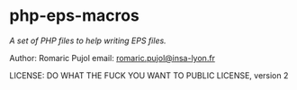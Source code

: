 php-eps-macros
==============

_A set of PHP files to help writing EPS files._

Author: Romaric Pujol
email: romaric.pujol@insa-lyon.fr

LICENSE: DO WHAT THE FUCK YOU WANT TO PUBLIC LICENSE, version 2

